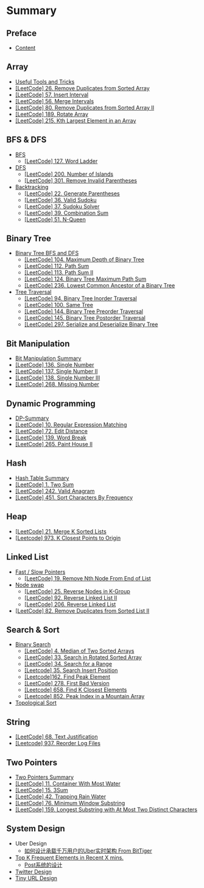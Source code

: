 # Summary

## Preface
* [Content](CONTENT.md)

## Array

* [Useful Tools and Tricks](array/useful-tools-and-tricks.md)
* [\[LeetCode\] 26. Remove Duplicates from Sorted Array](array/remove-duplicates-from-sorted-array.md)
* [\[LeetCode\] 57. Insert Interval](array/insert-interval.md)
* [\[LeetCode\] 56. Merge Intervals](array/merge-intervals.md)
* [\[LeetCode\] 80. Remove Duplicates from Sorted Array II](array/remove-duplicates-from-sorted-array-ii.md)
* [\[LeetCode\] 189. Rotate Array](array/array-rotation.md)
* [\[LeetCode\] 215. Kth Largest Element in an Array](array/kth-largest-element-in-an-array.md)

## BFS & DFS

* [BFS](bfs-and-dfs/bfs-summary.md)
  * [\[LeetCode\] 127. Word Ladder](bfs-and-dfs/bfs/word-ladder.md)
* [DFS](bfs-and-dfs/dfs-summary.md)
  * [\[LeetCode\] 200. Number of Islands](bfs-and-dfs/dfs/number-of-islands.md)
  * [\[LeetCode\] 301. Remove Invalid Parentheses](bfs-and-dfs/dfs/remove-invalid-parentheses.md)
* [Backtracking](bfs-and-dfs/backtracking.md)
  * [\[LeetCode\] 22. Generate Parentheses](bfs-and-dfs/backtracking/generate-parentheses.md)
  * [\[LeetCode\] 36. Valid Sudoku](bfs-and-dfs/backtracking/valid-sudoku.md)
  * [\[LeetCode\] 37. Sudoku Solver](bfs-and-dfs/backtracking/sudoku-solver.md)
  * [\[LeetCode\] 39. Combination Sum](bfs-and-dfs/backtracking/combination-sum.md)
  * [\[LeetCode\] 51. N-Queen](bfs-and-dfs/backtracking/n-queen.md)

## Binary Tree

* [Binary Tree BFS and DFS ](binary-tree/tree-bfs-and-dfs/bfs-and-dfs-in-tree.md)
  * [\[LeetCode\] 104. Maximum Depth of Binary Tree](binary-tree/tree-bfs-and-dfs/maximum-depth-of-binary-tree.md)
  * [\[LeetCode\] 112. Path Sum](binary-tree/tree-bfs-and-dfs/path-sum.md)
  * [\[LeetCode\] 113. Path Sum II](binary-tree/tree-bfs-and-dfs/path-sum-ii.md)
  * [\[LeetCode\] 124. Binary Tree Maximum Path Sum](binary-tree/tree-bfs-and-dfs/binary-tree-maximum-path-sum.md)
  * [\[LeetCode\] 236. Lowest Common Ancestor of a Binary Tree](binary-tree/tree-bfs-and-dfs/lowest-common-ancestor-of-a-binary-tree.md)
* [Tree Traversal](binary-tree/tree-traversal-by-level.md)
  * [\[LeetCode\] 94. Binary Tree Inorder Traversal](binary-tree/tree-traversal-by-level/binary-tree-inorder-traversal.md)
  * [\[LeetCode\] 100. Same Tree](binary-tree/tree-traversal-by-level/same-tree.md)
  * [\[LeetCode\] 144. Binary Tree Preorder Traversal](binary-tree/tree-traversal-by-level/binary-tree-preorder-traversal.md)
  * [\[LeetCode\] 145. Binary Tree Postorder Traversal](binary-tree/tree-traversal-by-level/binary-tree-postorder-traversal.md)
  * [\[LeetCode\] 297. Serialize and Deserialize Binary Tree](binary-tree/tree-traversal-by-level/serialize-and-deserialize-binary-tree.md)

## Bit Manipulation

* [Bit Manipulation Summary](bit-manipulation/summary.md)
* [\[LeetCode\] 136. Single Number](bit-manipulation/single-number.md)
* [\[LeetCode\] 137. Single Number II](bit-manipulation/single-number-ii.md)
* [\[LeetCode\] 138. Single Number III](bit-manipulation/single-number-iii.md)
* [\[LeetCode\] 268. Missing Number](bit-manipulation/missing-number.md)

## Dynamic Programming

* [DP-Summary](divide-and-conquer/summary.md)
* [\[LeetCode\] 10. Regular Expression Matching](dynamic-programming/regular-expression-matching.md)
* [\[LeetCode\] 72. Edit Distance](dynamic-programming/edit-distance.md)
* [\[LeetCode\] 139. Word Break](dynamic-programming/word-break.md)
* [\[LeetCode\] 265. Paint House II](divide-and-conquer/paint-house-ii.md)

## Hash

* [Hash Table Summary](hash/hash-table-summary.md)
* [\[LeetCode\] 1. Two Sum](hash/two-sum.md)
* [\[LeetCode\] 242. Valid Anagram](hash/valid-anagram.md)
* [\[LeetCode\] 451. Sort Characters By Frequency](hash/sort-characters-by-frequency.md)

## Heap

* [\[LeetCode\] 21. Merge K Sorted Lists](divide-and-conquer/merge-k-sorted-lists.md)
* [\[Leetcode\] 973. K Closest Points to Origin](divide-and-conquer/k-closest-points-to-origin.md)

## Linked List

* [Fast / Slow Pointers](linked-list/fast-slow-pointers.md)
  * [\[LeetCode\] 19. Remove Nth Node From End of List](linked-list/fast-slow-pointers/remove-nth-node-from-end-of-list.md)
* [Node swap](linked-list/node-swap.md)
  * [\[LeetCode\] 25. Reverse Nodes in K-Group](linked-list/node-swap/reverse-nodes-in-k-group.md)
  * [\[LeetCode\] 92. Reverse Linked List II](linked-list/node-swap/reverse-linked-list-ii.md)
  * [\[LeetCode\] 206. Reverse Linked List](linked-list/node-swap/reverse-linked-list.md)
* [\[LeetCode\] 82. Remove Duplicates from Sorted List II](linked-list/remove-duplicates-from-sorted-list-ii.md)

## Search & Sort

* [Binary Search](search/binary-search.md)
  * [\[LeetCode\] 4. Median of Two Sorted Arrays](search/median-of-two-sorted-array.md)
  * [\[LeetCode\] 33. Search in Rotated Sorted Array](search/search-in-rotated-sorted-array.md)
  * [\[LeetCode\] 34. Search for a Range](search/search-for-a-range.md)
  * [\[Leetcode\] 35. Search Insert Position](search/search-insert-position.md)
  * [\[Leetcode\]162. Find Peak Element](search/find-peak-element.md)
  * [\[LeetCode\] 278. First Bad Version](search/first-bad-version.md)
  * [\[Leetcode\] 658. Find K Closest Elements](search/find-k-closest-elements.md)
  * [\[Leetcode\] 852. Peak Index in a Mountain Array](search/peak-index-in-a-mountain-array.md)
* [Topological Sort](search/topological-search.md)

## String

* [\[LeetCode\] 68. Text Justification](string/text-justification.md)
* [\[Leetcode\] 937. Reorder Log Files](string/reorder-log-files.md)

## Two Pointers

* [Two Pointers Summary](two-pointers/two-pointers-summary.md)
* [\[LeetCode\] 11. Container With Most Water](two-pointers/container-with-most-water.md)
* [\[LeetCode\] 15. 3Sum](two-pointers/3sum.md)
* [\[LeetCode\] 42. Trapping Rain Water](two-pointers/trapping-rain-water.md)
* [\[LeetCode\] 76. Minimum Window Substring](two-pointers/minimum-window-substring.md)
* [\[LeetCode\] 159. Longest Substring with At Most Two Distinct Characters](two-pointers/longest-substring-with-at-most-two-distinct-characters.md)

## System Design

* Uber Design
  * [如何设计承载千万用户的Uber实时架构 From BitTiger](system-design/uber-design/uber-design-bittiger.md)
* [Top K Frequent Elements in Recent X mins.](top-k-frequent-elements-in-recent-x-mins.md)
  * [Post系统的设计 ](system-design/top-k/post-system-design.md)
* [Twitter Design](system-design/twitter-design.md)
* [Tiny URL Design](system-design/tiny-url-design.md)

